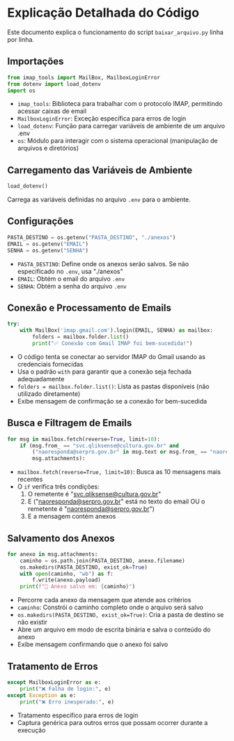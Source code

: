# Explicação Detalhada do Código

Este documento explica o funcionamento do script `baixar_arquivo.py` linha por linha.

## Importações

```python
from imap_tools import MailBox, MailboxLoginError
from dotenv import load_dotenv
import os
```

- `imap_tools`: Biblioteca para trabalhar com o protocolo IMAP, permitindo acessar caixas de email
- `MailboxLoginError`: Exceção específica para erros de login
- `load_dotenv`: Função para carregar variáveis de ambiente de um arquivo .env
- `os`: Módulo para interagir com o sistema operacional (manipulação de arquivos e diretórios)

## Carregamento das Variáveis de Ambiente

```python
load_dotenv()
```

Carrega as variáveis definidas no arquivo `.env` para o ambiente.

## Configurações

```python
PASTA_DESTINO = os.getenv("PASTA_DESTINO", "./anexos")
EMAIL = os.getenv("EMAIL")
SENHA = os.getenv("SENHA")
```

- `PASTA_DESTINO`: Define onde os anexos serão salvos. Se não especificado no `.env`, usa "./anexos"
- `EMAIL`: Obtém o email do arquivo `.env`
- `SENHA`: Obtém a senha do arquivo `.env`

## Conexão e Processamento de Emails

```python
try:
    with MailBox('imap.gmail.com').login(EMAIL, SENHA) as mailbox:
        folders = mailbox.folder.list()
        print("✅ Conexão com Gmail IMAP foi bem-sucedida!")
```

- O código tenta se conectar ao servidor IMAP do Gmail usando as credenciais fornecidas
- Usa o padrão `with` para garantir que a conexão seja fechada adequadamente
- `folders = mailbox.folder.list()`: Lista as pastas disponíveis (não utilizado diretamente)
- Exibe mensagem de confirmação se a conexão for bem-sucedida

## Busca e Filtragem de Emails

```python
for msg in mailbox.fetch(reverse=True, limit=10):
    if (msg.from_ == "svc.qliksense@cultura.gov.br" and 
        ("naoresponda@serpro.gov.br" in msg.text or msg.from_ == "naoresponda@serpro.gov.br") and 
        msg.attachments):
```

- `mailbox.fetch(reverse=True, limit=10)`: Busca as 10 mensagens mais recentes
- O `if` verifica três condições:
  1. O remetente é "svc.qliksense@cultura.gov.br"
  2. E ("naoresponda@serpro.gov.br" está no texto do email OU o remetente é "naoresponda@serpro.gov.br")
  3. E a mensagem contém anexos

## Salvamento dos Anexos

```python
for anexo in msg.attachments:
    caminho = os.path.join(PASTA_DESTINO, anexo.filename)
    os.makedirs(PASTA_DESTINO, exist_ok=True)
    with open(caminho, "wb") as f:
        f.write(anexo.payload)
    print(f"📎 Anexo salvo em: {caminho}")
```

- Percorre cada anexo da mensagem que atende aos critérios
- `caminho`: Constrói o caminho completo onde o arquivo será salvo
- `os.makedirs(PASTA_DESTINO, exist_ok=True)`: Cria a pasta de destino se não existir
- Abre um arquivo em modo de escrita binária e salva o conteúdo do anexo
- Exibe mensagem confirmando que o anexo foi salvo

## Tratamento de Erros

```python
except MailboxLoginError as e:
    print("❌ Falha de login:", e)
except Exception as e:
    print("❌ Erro inesperado:", e)
```

- Tratamento específico para erros de login
- Captura genérica para outros erros que possam ocorrer durante a execução
